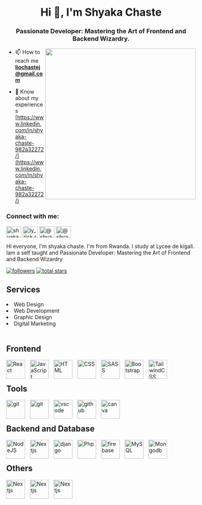 
<h1 align="center">Hi 👋, I'm Shyaka Chaste</h1>
<h3 align="center">Passionate Developer: Mastering the Art of Frontend and Backend Wizardry.</h3>
<img align="right" alt"Coding" width="400" src="https://i.pinimg.com/originals/e4/26/70/e426702edf874b181aced1e2fa5c6cde.gif">


- 📫 How to reach me **liochastej@gmail.com**

- 📄 Know about my experiences [https://www.linkedin.com/in/shyaka-chaste-982a32272/](https://www.linkedin.com/in/shyaka-chaste-982a32272/)


<h3 align="left">Connect with me:</h3>
<p align="left">
<a href="https://linkedin.com/in/shyaka chaste" target="blank"><img align="center" src="https://raw.githubusercontent.com/rahuldkjain/github-profile-readme-generator/master/src/images/icons/Social/linked-in-alt.svg" alt="shyaka chaste" height="30" width="40" /></a>
<a href="https://instagram.com/ly_rick.rw" target="blank"><img align="center" src="https://raw.githubusercontent.com/rahuldkjain/github-profile-readme-generator/master/src/images/icons/Social/instagram.svg" alt="ly_rick.rw" height="30" width="40" /></a>
<a href="https://hashnode.com/@shyakachaste" target="blank"><img align="center" src="https://raw.githubusercontent.com/rahuldkjain/github-profile-readme-generator/master/src/images/icons/Social/hashnode.svg" alt="@shyakachaste" height="30" width="40" /></a>
  <a href="https://www.youtube.com/@codewithchaste" target="blank"><img align="center" src="https://raw.githubusercontent.com/rahuldkjain/github-profile-readme-generator/master/src/images/icons/Social/youtube.svg" alt="@shyakachaste" height="30" width="40" /></a>
</p>


Hi everyone, I'm shyaka chaste. I'm from Rwanda. I study at Lycee de kigali.
Iam a self taught and Passionate Developer: Mastering the Art of Frontend and Backend Wizardry


  <p align="left">
      <!--<a href="https://www.youtube.com/c/tuattrananh?sub_confirmation=1">
         <img alt="youtube subscribers" title="Subscribe to my YouTube channel" src="https://custom-icon-badges.demolab.com/youtube/channel/subscribers/UCnNgtK4tGlWcceXVzoyTg8Q?color=%23E05D44&label=SUBSCRIBE&logo=video&logoColor=white&style=for-the-badge&labelColor=CE4630"/></a> 
      <a href="https://www.youtube.com/c/tuattrananh">
         <img alt="youtube views" title="YouTube views" src="https://custom-icon-badges.demolab.com/youtube/channel/views/UCnNgtK4tGlWcceXVzoyTg8Q?color=%23E1AD0E&logo=eye&logoColor=white&style=for-the-badge&labelColor=C79600"/></a>-->
      <a href="https://github.com/shyakachaste?tab=followers">
         <img alt="followers" title="Follow me on Github" src="https://custom-icon-badges.demolab.com/github/followers/shyakachaste?color=236ad3&labelColor=1155ba&style=for-the-badge&logo=person-add&label=Follow&logoColor=white"/></a>
      <a href="https://github.com/shyakachaste?tab=repositories&sort=stargazers">
         <img alt="total stars" title="Total stars on GitHub" src="https://custom-icon-badges.demolab.com/github/stars/shyakachaste?color=55960c&style=for-the-badge&labelColor=488207&logo=star"/></a>
   </p>


<h2>Services</h2>
<li>Web Design</li>
<li>Web Development</li>
<li>Graphic Design</li>
<li>Digital Marketing</li>
</br>

<h2> Frontend</h2>

<img align="left" alt="React" width="50px" style="padding-right:10px;" src="https://cdn.jsdelivr.net/gh/devicons/devicon/icons/react/react-original.svg" />
<img align="left" alt="JavaScript" width="50px" style="padding-right:10px;" src="https://cdn.jsdelivr.net/gh/devicons/devicon/icons/javascript/javascript-plain.svg" />
<img align="left" alt="HTML" width="50px" style="padding-right:10px;" src="https://cdn.jsdelivr.net/gh/devicons/devicon/icons/html5/html5-plain.svg" />
<img align="left" alt="CSS" width="50px" style="padding-right:10px;" src="https://cdn.jsdelivr.net/gh/devicons/devicon/icons/css3/css3-plain.svg" />
<img align="left" alt="SASS" width="50px" style="padding-right:10px;" src="https://cdn.jsdelivr.net/gh/devicons/devicon/icons/sass/sass-original.svg" />
<img align="left" alt="Bootstrap" width="50px" style="padding-right:10px;" src="https://cdn.jsdelivr.net/gh/devicons/devicon/icons/bootstrap/bootstrap-plain.svg" />
<img align="left" alt="TailwindCSS" width="50px" style="padding-right:10px;" src="https://cdn.jsdelivr.net/gh/devicons/devicon/icons/tailwindcss/tailwindcss-plain.svg" /><br />

<br/>
<h2>Tools</h2>
<img align="left" alt="git" width="50px" style="padding-right:10px;" src="https://user-images.githubusercontent.com/25181517/192108372-f71d70ac-7ae6-4c0d-8395-51d8870c2ef0.png" />
<img align="left" alt="git" width="50px" style="padding-right:10px;" src="https://devicons.railway.app/i/github-dark.svg" />
<img align="left" alt="vscode" width="50px" style="padding-right:10px;" src="https://user-images.githubusercontent.com/25181517/192108891-d86b6220-e232-423a-bf5f-90903e6887c3.png" />
<img align="left" alt="github" width="50px" style="padding-right:10px;" src="https://user-images.githubusercontent.com/25181517/189715289-df3ee512-6eca-463f-a0f4-c10d94a06b2f.png" />
<img align="left" alt="canva" width="50px" style="padding-right:10px;" src="https://github.com/marwin1991/profile-technology-icons/assets/136815194/02494c7c-de6a-43a6-9293-6369696842ed" />
</br>
</br>
<h2>Backend and Database</h2>
<img align="left" alt="NodeJS" width="50px" style="padding-right:10px;" src="https://cdn.jsdelivr.net/gh/devicons/devicon/icons/nodejs/nodejs-original.svg" />
<img align="left" alt="Nextjs" width="50px" style="padding-right:10px;" src="https://devicons.railway.app/i/nextjs-dark.svg" />
<img align="left" alt="django" width="50px" style="padding-right:10px;" src="https://cdn.jsdelivr.net/gh/devicons/devicon/icons/django/django-plain.svg" />
<img align="left" alt="Php" width="50px" style="padding-right:10px;" src="https://cdn.jsdelivr.net/gh/devicons/devicon/icons/php/php-plain.svg" />
<img align="left" alt="firebase" width="50px" style="padding-right:10px;" src="https://user-images.githubusercontent.com/25181517/189716855-2c69ca7a-5149-4647-936d-780610911353.png" />
<img align="left" alt="MySQL" width="50px" style="padding-right:10px;" src="https://cdn.jsdelivr.net/gh/devicons/devicon/icons/mysql/mysql-original-wordmark.svg" />
<img align="left" alt="Mongodb" width="50px" style="padding-right:10px;" src="https://cdn.jsdelivr.net/gh/devicons/devicon/icons/mongodb/mongodb-plain.svg" />
<br>
</br>
<h2>Others</h2>
<img align="left" alt="Nextjs" width="50px" style="padding-right:10px;" src="https://devicons.railway.app/i/nextjs-dark.svg" />
<img align="left" alt="Nextjs" width="50px" style="padding-right:10px;" src="https://devicons.railway.app/i/nextjs-dark.svg" />
<img align="left" alt="Nextjs" width="50px" style="padding-right:10px;" src="https://devicons.railway.app/i/nextjs-dark.svg" />




